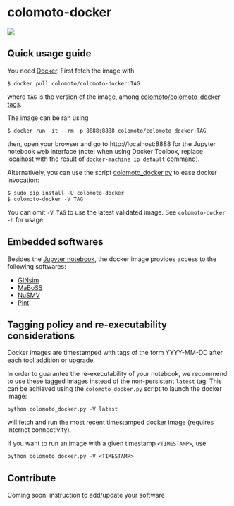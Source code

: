 # colomoto-docker

[![](https://images.microbadger.com/badges/image/colomoto/colomoto-docker:latest.svg)](http://microbadger.com/images/colomoto/colomoto-docker:latest "Get your own image badge on microbadger.com")

## Quick usage guide

You need [Docker](http://docker.com).
First fetch the image with

    $ docker pull colomoto/colomoto-docker:TAG

where `TAG` is the version of the image, among [colomoto/colomoto-docker tags](https://hub.docker.com/r/colomoto/colomoto-docker/tags/).

The image can be ran using

    $ docker run -it --rm -p 8888:8888 colomoto/colomoto-docker:TAG

then, open your browser and go to http://localhost:8888 for the Jupyter notebook web interface
(note: when using Docker Toolbox, replace localhost with the result of
`docker-machine ip default` command).

Alternatively, you can use the script [colomoto_docker.py](./colomoto_docker.py?raw=true) to ease docker
invocation:

    $ sudo pip install -U colomoto-docker
    $ colomoto-docker -V TAG

You can omit `-V TAG` to use the latest validated image.
See `colomoto-docker -h` for usage.


## Embedded softwares

Besides the [Jupyter notebook](http://jupyter.org), the docker image provides
access to the following softwares:

* [GINsim](http://ginsim.org)
* [MaBoSS](https://maboss.curie.fr)
* [NuSMV](http://nusmv.fbk.eu)
* [Pint](http://loicpauleve.name/pint)


## Tagging policy and re-executability considerations

Docker images are timestamped with tags of the form YYYY-MM-DD after each tool addition or upgrade.

In order to guarantee the re-executability of your notebook, we recommend to use these tagged images instead of the non-persistent `latest` tag.
This can be achieved using the `colomoto_docker.py` script to launch the docker image:
```
python colomoto_docker.py -V latest
```
will fetch and run the most recent timestamped docker image (requires internet connectivity).

If you want to run an image with a given timestamp `<TIMESTAMP>`, use
```
python colomoto_docker.py -V <TIMESTAMP>
```

## Contribute

Coming soon: instruction to add/update your software

